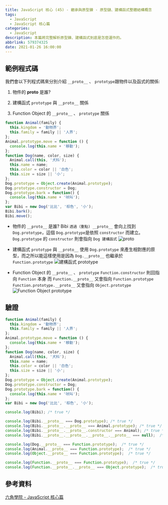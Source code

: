 ```yaml
---
title: JavaScript 核心 (45) - 繼承與原型鍊 - 原型鏈、建構函式整體結構概念
tags:
  - JavaScript
  - JavaScript 核心篇
categories:
  - JavaScript
description: 本篇將完整解析原型鍊、建構函式到底是怎麼運作的。
abbrlink: 579374325
date: 2021-01-26 16:00:00
---
```

## 範例程式碼

我們會以下列程式碼來分別介紹 `__proto__` 、 `prototype`跟物件以及函式的關係:

1. 物件的 __proto__ 是誰?

2. 建構函式 `prototype` 與 `__proto__` 關係

3. Function Object 的 `__proto__` 、 `prototype` 關係

``` JavaScript
function Animal(family) {
  this.kingdom = '動物界';
  this.family = family || '人界';
};
Animal.prototype.move = function () {
  console.log(this.name + '移動');
};
function Dog(name, color, size) {
  Animal.call(this, '犬科');
  this.name = name;
  this.color = color || '白色';
  this.size = size || '小';
};
Dog.prototype = Object.create(Animal.prototype);
Dog.prototype.constructor = Dog;
Dog.prototype.bark = function() {
  console.log(this.name + '吠叫');
};
var Bibi = new Dog('比比', '棕色', '小');
Bibi.bark();
Bibi.move();
```

* 物件的 `__proto__` 是誰?
Bibi `透過（重點) __proto__` 會向上找到 `Dog.prototype`，這個 `Dog.prototype`是依照 `constructor` 而建立。
`Dog.prototype` 的 `constructor` 則會指向 `Dog 建構函式`
![__proto__](https://firebasestorage.googleapis.com/v0/b/cloud-f2e-blog.appspot.com/o/JavaScript%20%E6%A0%B8%E5%BF%83%20(45)%20-%20%E7%B9%BC%E6%89%BF%E8%88%87%E5%8E%9F%E5%9E%8B%E9%8D%8A%20-%20%E5%8E%9F%E5%9E%8B%E9%8F%88%E3%80%81%E5%BB%BA%E6%A7%8B%E5%87%BD%E5%BC%8F%E6%95%B4%E9%AB%94%E7%B5%90%E6%A7%8B%E6%A6%82%E5%BF%B5%2F1.JPG?alt=media&token=b67202d1-a935-4c9e-af55-94038569fbc0)

* 建構函式 `prototype` 與 `__proto__`
使用 `Dog.prototype` 來產生相對應的原型，而之所以能這樣使用是因為 `Dog.__proto__` 也繼承於 `Function.prototype`
![建構函式 prototype](https://firebasestorage.googleapis.com/v0/b/cloud-f2e-blog.appspot.com/o/JavaScript%20%E6%A0%B8%E5%BF%83%20(45)%20-%20%E7%B9%BC%E6%89%BF%E8%88%87%E5%8E%9F%E5%9E%8B%E9%8D%8A%20-%20%E5%8E%9F%E5%9E%8B%E9%8F%88%E3%80%81%E5%BB%BA%E6%A7%8B%E5%87%BD%E5%BC%8F%E6%95%B4%E9%AB%94%E7%B5%90%E6%A7%8B%E6%A6%82%E5%BF%B5%2F2.JPG?alt=media&token=5a0210dc-2942-4d64-a04f-ff5a7f09315d)

* Function Object 的 `__proto__` 、 `prototype`
`Function.constructor` 則回指向 `Function` 本身
而 `Function.__proto__` 又會指向 `Function.prototype`
`Function.prototype.__proto__` 又會指向 `Object.prototype`
![Function Object prototype](https://firebasestorage.googleapis.com/v0/b/cloud-f2e-blog.appspot.com/o/JavaScript%20%E6%A0%B8%E5%BF%83%20(45)%20-%20%E7%B9%BC%E6%89%BF%E8%88%87%E5%8E%9F%E5%9E%8B%E9%8D%8A%20-%20%E5%8E%9F%E5%9E%8B%E9%8F%88%E3%80%81%E5%BB%BA%E6%A7%8B%E5%87%BD%E5%BC%8F%E6%95%B4%E9%AB%94%E7%B5%90%E6%A7%8B%E6%A6%82%E5%BF%B5%2F3.JPG?alt=media&token=31b81b32-cf1a-44c4-aebe-fdae281fe0fc)

## 驗證

``` JavaScript
function Animal(family) {
  this.kingdom = '動物界';
  this.family = family || '人界';
};
Animal.prototype.move = function () {
  console.log(this.name + '移動');
};
function Dog(name, color, size) {
  Animal.call(this, '犬科');
  this.name = name;
  this.color = color || '白色';
  this.size = size || '小';
};
Dog.prototype = Object.create(Animal.prototype);
Dog.prototype.constructor = Dog;
Dog.prototype.bark = function() {
  console.log(this.name + '吠叫');
};
var Bibi = new Dog('比比', '棕色', '小');

console.log(Bibi); /* true */

console.log(Bibi.__proto__ === Dog.prototype); /* true */
console.log(Bibi.__proto__.__proto__ === Animal.prototype); /* true */
console.log(Bibi.__proto__.__proto__.constructor === Animal); /* true */
console.log(Bibi.__proto__.__proto__.__proto__.__proto__ === null);  /* true */

console.log(Dog.__proto__ === Function.prototype);  /* true */
console.log(Animal.__proto__ === Function.prototype);  /* true */
console.log(Object.__proto__ === Function.prototype);  /* true */

console.log(Function.__proto__ === Function.prototype);  /* true */
console.log(Function.__proto__.__proto__ === Object.prototype);  /* true */
```

## 參考資料

[六角學院 - JavaScript 核心篇](https://www.hexschool.com/courses/js-core.html)
